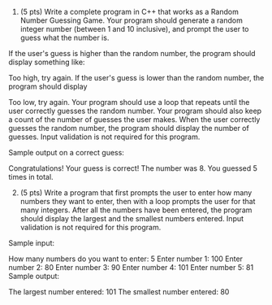 1. (5 pts) Write a complete program in C++ that works as a Random Number Guessing Game. Your program should generate a random integer number (between 1 and 10 inclusive), and prompt the user to guess what the number is.

If the user's guess is higher than the random number, the program should display something like:

Too high, try again.
If the user's guess is lower than the random number, the program should display

Too low, try again.
Your program should use a loop that repeats until the user correctly guesses the random number. Your program should also keep a count of the number of guesses the user makes. When the user correctly guesses the random number, the program should display the number of guesses. Input validation is not required for this program.

Sample output on a correct guess:

Congratulations! Your guess is correct! The number was 8.
You guessed 5 times in total.

2. (5 pts) Write a program that first prompts the user to enter how many numbers they want to enter, then with a loop prompts the user for that many integers. After all the numbers have been entered, the program should display the largest and the smallest numbers entered. Input validation is not required for this program.

Sample input:

How many numbers do you want to enter: 5
Enter number 1: 100
Enter number 2: 80
Enter number 3: 90
Enter number 4: 101
Enter number 5: 81
Sample output:

The largest number entered: 101
The smallest number entered: 80 
